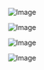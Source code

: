 ![Image](https://github.com/user-attachments/assets/cfd7fc0b-6f89-4225-8a5e-20ca4a58069b)

![Image](https://github.com/user-attachments/assets/df456282-ea30-4568-990b-b27a2e3aa43f)

![Image](https://github.com/user-attachments/assets/95930710-95d6-4371-af6f-0bd06ecd8066)


![Image](https://github.com/user-attachments/assets/4ec84b0b-4d13-411d-841a-d9719ad40b89)
